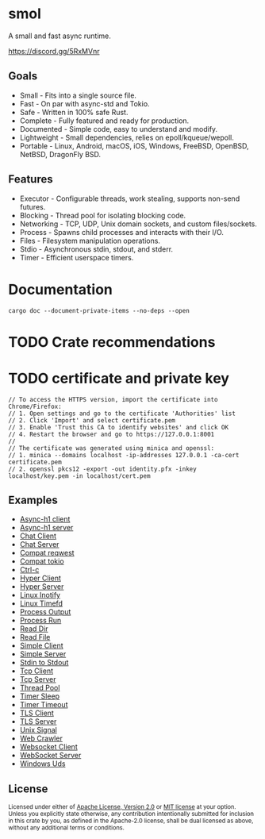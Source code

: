 # smol

A small and fast async runtime.

https://discord.gg/5RxMVnr

## Goals

* Small - Fits into a single source file.
* Fast - On par with async-std and Tokio.
* Safe - Written in 100% safe Rust.
* Complete - Fully featured and ready for production.
* Documented - Simple code, easy to understand and modify.
* Lightweight - Small dependencies, relies on epoll/kqueue/wepoll.
* Portable - Linux, Android, macOS, iOS, Windows, FreeBSD, OpenBSD, NetBSD, DragonFly BSD.

## Features

* Executor - Configurable threads, work stealing, supports non-send futures.
* Blocking - Thread pool for isolating blocking code.
* Networking - TCP, UDP, Unix domain sockets, and custom files/sockets.
* Process - Spawns child processes and interacts with their I/O.
* Files - Filesystem manipulation operations.
* Stdio - Asynchronous stdin, stdout, and stderr.
* Timer - Efficient userspace timers.

# Documentation

```
cargo doc --document-private-items --no-deps --open
```

# TODO Crate recommendations

# TODO certificate and private key
```
// To access the HTTPS version, import the certificate into Chrome/Firefox:
// 1. Open settings and go to the certificate 'Authorities' list
// 2. Click 'Import' and select certificate.pem
// 3. Enable 'Trust this CA to identify websites' and click OK
// 4. Restart the browser and go to https://127.0.0.1:8001
//
// The certificate was generated using minica and openssl:
// 1. minica --domains localhost -ip-addresses 127.0.0.1 -ca-cert certificate.pem
// 2. openssl pkcs12 -export -out identity.pfx -inkey localhost/key.pem -in localhost/cert.pem
```

## Examples

* [Async-h1 client](./examples/async-h1-client.rs)
* [Async-h1 server](./examples/async-h1-server.rs)
* [Chat Client](./examples/chat-client.rs)
* [Chat Server](./examples/chat-server.rs)
* [Compat reqwest](./examples/compat-reqwest.rs)
* [Compat tokio](./examples/compat-tokio.rs)
* [Ctrl-c](./examples/ctrl-c.rs)
* [Hyper Client](./examples/hyper-client.rs)
* [Hyper Server](./examples/hyper-server.rs)
* [Linux Inotify](./examples/linux-inotify.rs)
* [Linux Timefd](./examples/linux-timerfd.rs)
* [Process Output](./examples/process-output.rs)
* [Process Run](./examples/process-run.rs)
* [Read Dir](./examples/read-dir.rs)
* [Read File](./examples/read-file.rs)
* [Simple Client](./examples/simple-client.rs)
* [Simple Server](./examples/simple-server.rs)
* [Stdin to Stdout](./examples/stdin-to-stdout.rs)
* [Tcp Client](./examples/tcp-client.rs)
* [Tcp Server](./examples/tcp-server.rs)
* [Thread Pool](./examples/thread-pool.rs)
* [Timer Sleep](./examples/timer-sleep.rs)
* [Timer Timeout](./examples/timer-timeout.rs)
* [TLS Client](./examples/tls-client.rs)
* [TLS Server](./examples/tls-server.rs)
* [Unix Signal](./examples/unix-signal.rs)
* [Web Crawler](./examples/web-crawler.rs)
* [Websocket Client](./examples/websocket-client.rs)
* [WebSocket Server](./examples/websocket-server.rs)
* [Windows Uds](./examples/windows-uds.rs)

## License

<sup>
Licensed under either of <a href="LICENSE-APACHE">Apache License, Version
2.0</a> or <a href="LICENSE-MIT">MIT license</a> at your option.
</sup>

<br/>

<sub>
Unless you explicitly state otherwise, any contribution intentionally submitted
for inclusion in this crate by you, as defined in the Apache-2.0 license, shall
be dual licensed as above, without any additional terms or conditions.
</sub>
